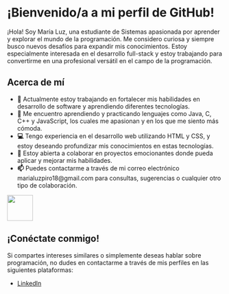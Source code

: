 <h1>¡Bienvenido/a a mi perfil de GitHub!</h1>

  <p>¡Hola! Soy María Luz, una estudiante de Sistemas apasionada por aprender y explorar el mundo de la programación. Me considero curiosa y siempre busco nuevos desafíos para expandir mis conocimientos. Estoy especialmente interesada en el desarrollo full-stack y estoy trabajando para convertirme en una profesional versátil en el campo de la programación.</p>

   <h2>Acerca de mí</h2>

   <ul>
        <li>
            <strong>🔭</strong> Actualmente estoy trabajando en fortalecer mis habilidades en desarrollo de software y aprendiendo diferentes tecnologías.
        </li>
        <li>
            <strong>🌱</strong> Me encuentro aprendiendo y practicando lenguajes como Java, C, C++ y JavaScript, los cuales me apasionan y en los que me siento más cómoda.
        </li>
        <li>
            <strong>💻</strong> Tengo experiencia en el desarrollo web utilizando HTML y CSS, y estoy deseando profundizar mis conocimientos en estas tecnologías.
        </li>
        <li>
            <strong>👯</strong> Estoy abierta a colaborar en proyectos emocionantes donde pueda aplicar y mejorar mis habilidades.
        </li>
        <li>
            <strong>📫</strong> Puedes contactarme a través de mi correo electrónico marialuzpiro18@gmail.com para consultas, sugerencias o cualquier otro tipo de colaboración.
        </li>
    </ul>
<img src="https://media.giphy.com/media/LnQjpWaON8nhr21vNW/giphy.gif" width="60">
   <h2>¡Conéctate conmigo!</h2>

   <p>Si compartes intereses similares o simplemente deseas hablar sobre programación, no dudes en contactarme a
        través de mis perfiles en las siguientes plataformas:</p>

   <ul>
        <li>
            <a href="https://www.linkedin.com/in/mar%C3%ADa-luz-piro-655466234">LinkedIn</a

